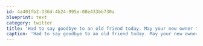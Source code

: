 ```yaml
---
id: 4a401fb2-336d-4b24-995e-08e433bb730a
blueprint: text
category: twitter
title: 'Had to say goodbye to an old friend today. May your new owner treat you well. http://twitpic.com/3ego4e'
caption: 'Had to say goodbye to an old friend today. May your new owner treat you well. http://twitpic.com/3ego4e'
---
```

